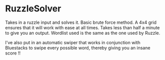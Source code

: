 RuzzleSolver
============

Takes in a ruzzle input and solves it. Basic brute force method. A 4x4 grid ensures that it will work with ease at all times. Takes less than half a minute to give you an output. Wordlist used is the same as the one used by Ruzzle.

I've also put in an automatic swiper that works in conjunction with Bluestacks to swipe every possible word, thereby giving you an insane score !! 